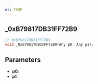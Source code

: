 ```yaml
---
ns: TASK
---
```

## _0xB79817DB31FF72B9

```c
// 0xB79817DB31FF72B9
void _0xB79817DB31FF72B9(Any p0, Any p1);
```

## Parameters
* **p0**:
* **p1**:
